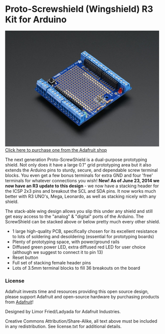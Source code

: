 # Proto-Screwshield (Wingshield) R3 Kit for Arduino

<a href="http://www.adafruit.com/products/196"><img src="assets/board.jpg?raw=true" width="500px"><br/>
Click here to purchase one from the Adafruit shop
</a>

The next generation Proto-ScrewShield is a dual-purpose prototyping shield. Not only does it have a large 0.1" grid prototyping area but it also extends the Arduino pins to sturdy, secure, and dependable screw terminal blocks. You even get a few bonus terminals for extra GND and four 'free' terminals for whatever connections you wish! __New! As of June 23, 2014 we now have an R3 update to this design__ - we now have a stacking header for the ICSP 2x3 pins and breakout the SCL and SDA pins. It now works much better with R3 UNO's, Mega, Leonardo, as well as stacking nicely with any shield.

The stack-able wing design allows you slip this under any shield and still get easy access to the "analog" & "digital" ports of the Arduino. The ScrewShield can be stacked above or below pretty much every other shield.

- 1 large high-quality PCB, specifically chosen for its excellent resistance to lots of soldering and desoldering (essential for prototyping boards)
- Plenty of prototyping space, with power/ground rails
- Diffused green power LED, extra diffused red LED for user choice (although we suggest to connect it to pin 13)
- Reset button
- Full set of stacking female header pins
- Lots of 3.5mm terminal blocks to fill 36 breakouts on the board

### License

Adafruit invests time and resources providing this open source design, please support Adafruit and open-source hardware by purchasing products from [Adafruit](https://www.adafruit.com)!

Designed by Limor Fried/Ladyada for Adafruit Industries.

Creative Commons Attribution/Share-Alike, all text above must be included in any redistribution. See license.txt for additional details.
